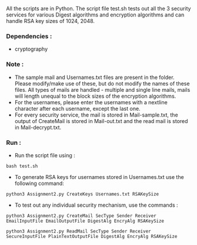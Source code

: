 All the scripts are in Python. The script file test.sh tests out all the 3 security services for various Digest algorithms and encryption algorithms and can handle RSA key sizes of 1024, 2048.


### Dependencies :
- cryptography

### Note : 
- The sample mail and Usernames.txt files are present in the folder. Please modify/make use of these, but do not modify the names of these files. All types of mails are handled - multiple and single line mails, mails will length unequal to the block sizes of the encryption algorithms. 
- For the usernames, please enter the usernames with a nextline character after each username, except the last one.
- For every security service, the mail is stored in Mail-sample.txt, the output of CreateMail is stored in Mail-out.txt and the read mail is stored in Mail-decrypt.txt.

### Run :

- Run the script file using :
```
bash test.sh
```

- To generate RSA keys for usernames stored in Usernames.txt use the following command:
```
python3 Assignment2.py CreateKeys Usernames.txt RSAKeySize
```
- To test out any individual security mechanism, use the commands :
```
python3 Assignment2.py CreateMail SecType Sender Receiver EmailInputFile EmailOutputFile DigestAlg EncryAlg RSAKeySize

python3 Assignment2.py ReadMail SecType Sender Receiver SecureInputFile PlainTextOutputFile DigestAlg EncryAlg RSAKeySize
```

